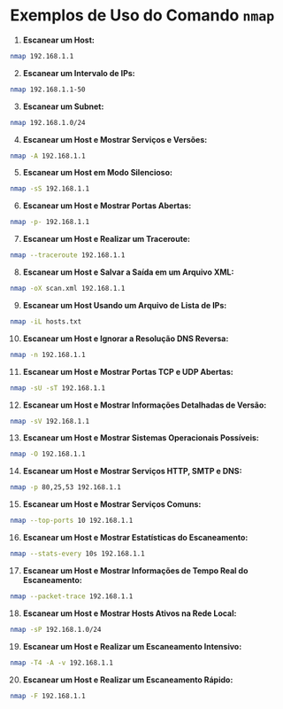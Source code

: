 # Exemplos de Uso do Comando `nmap`

1. **Escanear um Host:**
```bash
nmap 192.168.1.1
```

2. **Escanear um Intervalo de IPs:**
```bash
nmap 192.168.1.1-50
```

3. **Escanear um Subnet:**
```bash
nmap 192.168.1.0/24
```

4. **Escanear um Host e Mostrar Serviços e Versões:**
```bash
nmap -A 192.168.1.1
```

5. **Escanear um Host em Modo Silencioso:**
```bash
nmap -sS 192.168.1.1
```

6. **Escanear um Host e Mostrar Portas Abertas:**
```bash
nmap -p- 192.168.1.1
```

7. **Escanear um Host e Realizar um Traceroute:**
```bash
nmap --traceroute 192.168.1.1
```

8. **Escanear um Host e Salvar a Saída em um Arquivo XML:**
```bash
nmap -oX scan.xml 192.168.1.1
```

9. **Escanear um Host Usando um Arquivo de Lista de IPs:**
```bash
nmap -iL hosts.txt
```

10. **Escanear um Host e Ignorar a Resolução DNS Reversa:**
```bash
nmap -n 192.168.1.1
```

11. **Escanear um Host e Mostrar Portas TCP e UDP Abertas:**
```bash
nmap -sU -sT 192.168.1.1
```

12. **Escanear um Host e Mostrar Informações Detalhadas de Versão:**
```bash
nmap -sV 192.168.1.1
```

13. **Escanear um Host e Mostrar Sistemas Operacionais Possíveis:**
```bash
nmap -O 192.168.1.1
```

14. **Escanear um Host e Mostrar Serviços HTTP, SMTP e DNS:**
```bash
nmap -p 80,25,53 192.168.1.1
```

15. **Escanear um Host e Mostrar Serviços Comuns:**
```bash
nmap --top-ports 10 192.168.1.1
```

16. **Escanear um Host e Mostrar Estatísticas do Escaneamento:**
```bash
nmap --stats-every 10s 192.168.1.1
```

17. **Escanear um Host e Mostrar Informações de Tempo Real do Escaneamento:**
```bash
nmap --packet-trace 192.168.1.1
```

18. **Escanear um Host e Mostrar Hosts Ativos na Rede Local:**
```bash
nmap -sP 192.168.1.0/24
```

19. **Escanear um Host e Realizar um Escaneamento Intensivo:**
```bash
nmap -T4 -A -v 192.168.1.1
```

20. **Escanear um Host e Realizar um Escaneamento Rápido:**
```bash
nmap -F 192.168.1.1
```
